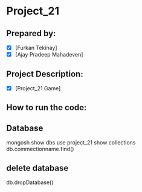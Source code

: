 # Project_21

## Prepared by:
- [x] [Furkan Tekinay]
- [x] [Ajay Pradeep Mahadeven]

## Project Description:
- [x] [Project_21 Game]

## How to run the code:


## Database 
mongosh
show dbs
use project_21
show collections
db.commectionname.find() 

## delete database
db.dropDatabase()

